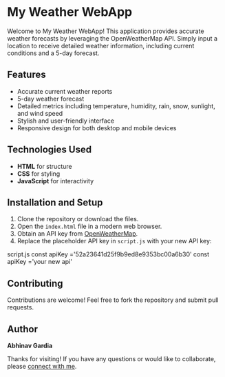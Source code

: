 # My Weather WebApp
Welcome to My Weather WebApp! This application provides accurate weather forecasts by leveraging the OpenWeatherMap API. Simply input a location to receive detailed weather information, including current conditions and a 5-day forecast.

## Features
- Accurate current weather reports
- 5-day weather forecast
- Detailed metrics including temperature, humidity, rain, snow, sunlight, and wind speed
- Stylish and user-friendly interface
- Responsive design for both desktop and mobile devices

## Technologies Used
- **HTML** for structure
- **CSS** for styling
- **JavaScript** for interactivity

## Installation and Setup
1. Clone the repository or download the files.
2. Open the `index.html` file in a modern web browser.
3. Obtain an API key from [OpenWeatherMap](https://home.openweathermap.org/api).
4. Replace the placeholder API key in `script.js` with your new API key:

script.js
const apiKey ='52a23641d25f9b9ed8e9353bc00a6b30'
const apiKey ='your new api'

## Contributing
Contributions are welcome! Feel free to fork the repository and submit pull requests.

## Author
**Abhinav Gardia**

Thanks for visiting! If you have any questions or would like to collaborate, please [connect with me](mailto:abhinavgardia0305@gmail.com).
